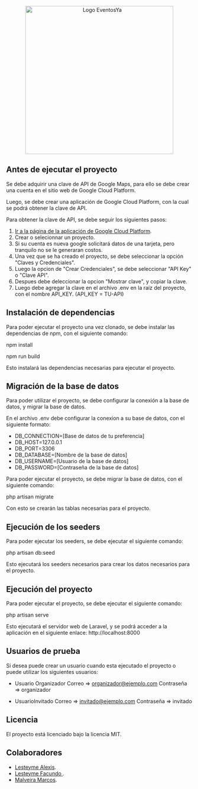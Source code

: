 <p align="center"><a href="[https://laravel.com](https://github.com/Perruni/TPI_Lab_IV_Grup6)" target="_blank"> <img src="{{ asset('assets/images/logoeventosya.png') }}" width="400" alt="Logo EventosYa"></a></p>

## Antes de ejecutar el proyecto

Se debe adquirir una clave de API de Google Maps, para ello se debe crear una cuenta en el sitio web de Google Cloud Platform.

Luego, se debe crear una aplicación de Google Cloud Platform, con la cual se podrá obtener la clave de API.

Para obtener la clave de API, se debe seguir los siguientes pasos:

1. [Ir a la página de la aplicación de Google Cloud Platform](https://console.cloud.google.com/welcome/new?hl=es-419&organizationId=0).
2. Crear o selecionnar un proyecto.
3. Si su cuenta es nueva google solicitará datos de una tarjeta, pero tranquilo no se le generaran costos.
4. Una vez que se ha creado el proyecto, se debe seleccionar la opción "Claves y Credenciales".
5. Luego la opcion de "Crear Credenciales", se debe seleccionar "API Key" o "Clave API".
6. Despues debe deleccionar la opcion "Mostrar clave", y copiar la clave.
7. Luego debe agregar la clave en el archivo .env en la raíz del proyecto, con el nombre API_KEY. (API_KEY = TU-API)

## Instalación de dependencias

Para poder ejecutar el proyecto una vez clonado, se debe instalar las dependencias de npm, con el siguiente comando:

npm install

npm run build

Esto instalará las dependencias necesarias para ejecutar el proyecto.

## Migración de la base de datos

Para poder utilizar el proyecto, se debe configurar la conexión a la base de datos, y migrar la base de datos.

En el archivo .env debe configurar la conexion a su base de datos, con el siguiente formato:

- DB_CONNECTION=[Base de datos de tu preferencia]
- DB_HOST=127.0.0.1
- DB_PORT=3306
- DB_DATABASE=[Nombre de la base de datos]
- DB_USERNAME=[Usuario de la base de datos]
- DB_PASSWORD=[Contraseña de la base de datos]

Para poder ejecutar el proyecto, se debe migrar la base de datos, con el siguiente comando:

php artisan migrate

Con esto se crearán las tablas necesarias para el proyecto.

## Ejecución de los seeders

Para poder ejecutar los seeders, se debe ejecutar el siguiente comando:

php artisan db:seed

Esto ejecutará los seeders necesarios para crear los datos necesarios para el proyecto.

## Ejecución del proyecto

Para poder ejecutar el proyecto, se debe ejecutar el siguiente comando:

php artisan serve

Esto ejecutará el servidor web de Laravel, y se podrá acceder a la aplicación en el siguiente enlace: http://localhost:8000

## Usuarios de prueba

Si desea puede crear un usuario cuando esta ejecutado el proyecto o puede utilizar los siguientes usuarios:

- Usuario Organizador
    Correo => organizador@ejemplo.com
    Contraseña => organizador

- UsuarioInvitado
    Correo => invitado@ejemplo.com
    Contraseña => invitado

## Licencia

El proyecto está licenciado bajo la licencia MIT.

## Colaboradores

- [Lesteyme Alexis](https://github.com/jlperez).
- [Lesteyme Facundo ](https://github.com/Facundo-lesteyme) .
- [Malveira Marcos](https://github.com/Perruni).


